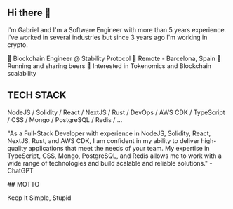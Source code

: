 ## Hi there 👋

I'm Gabriel and I'm a Software Engineer with more than 5 years experience. I've worked in several industries but since 3 years ago I'm working in crypto.

💼 Blockchain Engineer @ Stability Protocol
📍 Remote - Barcelona, Spain
🫶 Running and sharing beers
🔬 Interested in Tokenomics and Blockchain scalability

## TECH STACK

NodeJS / Solidity / React / NextJS / Rust / DevOps / AWS CDK / TypeScript / CSS / Mongo / PostgreSQL / Redis / ...

"As a Full-Stack Developer with experience in NodeJS, Solidity, React, NextJS, Rust, and AWS CDK, I am confident in my ability to deliver high-quality applications that meet the needs of your team. My expertise in TypeScript, CSS, Mongo, PostgreSQL, and Redis allows me to work with a wide range of technologies and build scalable and reliable solutions." - ChatGPT

## MOTTO

Keep It Simple, Stupid
